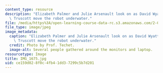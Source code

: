 ```yaml
---
content_type: resource
description: "Elizabeth Palmer and Julie Arsenault look on as David Wyatt and Zo\xEB\
  \ Truscott move the robot underwater."
file: /media/https%3A/open-learning-course-data-rc.s3.amazonaws.com/2-011-introduction-to-ocean-science-and-engineering-spring-2006/ce159d028f0c4fb41dd37299c5b7d201_IMG_1675.jpg
file_type: image/jpeg
image_metadata:
  caption: "Elizabeth Palmer and Julie Arsenault look on as David Wyatt and Zo\xEB\
    \ Truscott move the robot underwater."
  credit: Photo by Prof. Techet.
  image-alt: Several people gathered around the monitors and laptop.
resourcetype: Image
title: IMG_1675.jpg
uid: ce159d02-8f0c-4fb4-1dd3-7299c5b7d201
---
```

